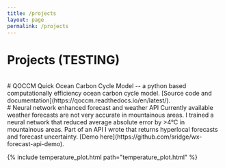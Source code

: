 ```yaml
---
title: /projects
layout: page
permalink: /projects
---
```

# Projects (TESTING)
<br />
# QOCCM
Quick Ocean Carbon Cycle Model -- a python based computationally efficiency ocean carbon cycle model. [Source code and documentation](https://qoccm.readthedocs.io/en/latest/).
<br />
# Neural network enhanced forecast and weather API
Currently available weather forecasts are not very accurate in mountainous areas. I trained a neural network that reduced average absolute error by >4°C in mountainous areas. Part of an API I wrote that returns hyperlocal forecasts and forecast uncertainty. [Demo here](https://github.com/sridge/wx-forecast-api-demo).

{% include temperature_plot.html path="temperature_plot.html" %}

<br />
